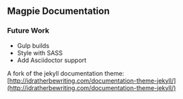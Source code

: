 ## Magpie Documentation 

### Future Work

- Gulp builds
- Style with SASS
- Add Asciidoctor support

A fork of the jekyll documentation theme: [http://idratherbewriting.com/documentation-theme-jekyll/](http://idratherbewriting.com/documentation-theme-jekyll/)
